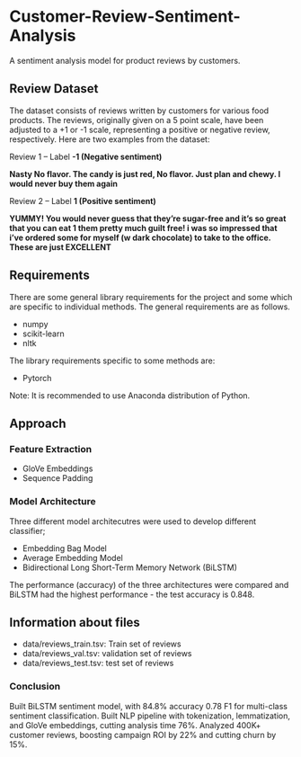 # Customer-Review-Sentiment-Analysis
 A sentiment analysis model for product reviews by customers.

## Review Dataset
The dataset consists of reviews written by customers for various food products. The reviews, originally given on a 5 point scale, have been adjusted to a +1 or -1 scale, representing a positive or negative review, respectively. Here are two examples from the dataset:

Review 1 – Label **-1 (Negative sentiment)**

**Nasty No flavor. The candy is just red, No flavor. Just plan and chewy. I would never buy them again**

Review 2 – Label **1 (Positive sentiment)**

**YUMMY! You would never guess that they’re sugar-free and it’s so great that you can eat 1 them pretty much guilt free! i was so impressed that i’ve ordered some for myself (w dark chocolate) to take to the office. These are just EXCELLENT**


## Requirements
There are some general library requirements for the project and some which are specific to individual methods. The general requirements are as follows.

- numpy
- scikit-learn
- nltk

The library requirements specific to some methods are:

- Pytorch 

Note: It is recommended to use Anaconda distribution of Python.

## Approach

### Feature Extraction

- GloVe Embeddings
- Sequence Padding

### Model Architecture

Three different model architecutres were used to develop different classifier;
- Embedding Bag Model
- Average Embedding Model
- Bidirectional Long Short-Term Memory Network (BiLSTM)

The performance (accuracy) of the three architectures were compared and BiLSTM had the highest performance - the test accuracy is 0.848. 

## Information about  files

- data/reviews_train.tsv: Train set of reviews
- data/reviews_val.tsv: validation set of reviews
- data/reviews_test.tsv: test set of reviews
### Conclusion
 Built BiLSTM sentiment model, with 84.8% accuracy 0.78 F1 for multi-class sentiment classification.
 Built NLP pipeline with tokenization, lemmatization, and GloVe embeddings, cutting analysis time 76%.
 Analyzed 400K+ customer reviews, boosting campaign ROI by 22% and cutting churn by 15%.

